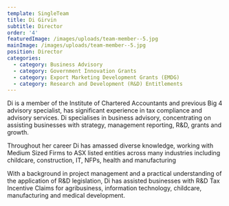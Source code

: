 ```yaml
---
template: SingleTeam
title: Di Girvin
subtitle: Director
order: '4'
featuredImage: /images/uploads/team-member--5.jpg
mainImage: /images/uploads/team-member--5.jpg
position: Director
categories:
  - category: Business Advisory
  - category: Government Innovation Grants
  - category: Export Marketing Development Grants (EMDG)
  - category: Research and Development (R&D) Entitlements
---
```

Di is a member of the Institute of Chartered Accountants and previous Big 4 advisory specialist, has significant experience in tax compliance and advisory services. Di specialises in business advisory, concentrating on assisting businesses with strategy, management reporting, R&D, grants and growth.

Throughout her career Di has amassed diverse knowledge, working with Medium Sized Firms to ASX listed entities across many industries including childcare, construction, IT, NFPs, health and manufacturing

With a background in project management and a practical understanding of the application of R&D legislation, Di has assisted businesses with R&D Tax Incentive Claims for agribusiness, information technology, childcare, manufacturing and medical development.
